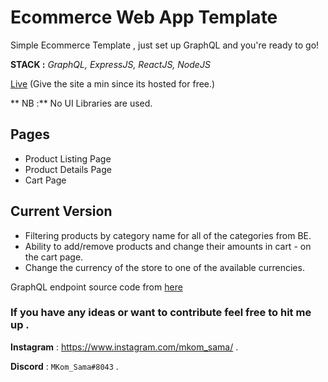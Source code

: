 # Ecommerce Web App Template

Simple Ecommerce Template , just set up GraphQL and you're ready to go!

**STACK :** *GraphQL, ExpressJS, ReactJS, NodeJS* 

[Live](https://koms-commerce.herokuapp.com/) (Give the site a min since its hosted for free.)

** NB :** No UI Libraries are used.

## Pages
* Product Listing Page
* Product Details Page
* Cart Page

## Current Version

* Filtering products by category name for all of the categories from BE.
* Ability to add/remove products and change their amounts in cart - on the cart page.
* Change the currency of the store to one of the available currencies.

GraphQL endpoint source code from [here](https://github.com/scandiweb/junior-react-endpoint)

### If you have any ideas or want to contribute feel free to hit me up . 

**Instagram** : https://www.instagram.com/mkom_sama/ .

**Discord** : `MKom_Sama#8043` .
